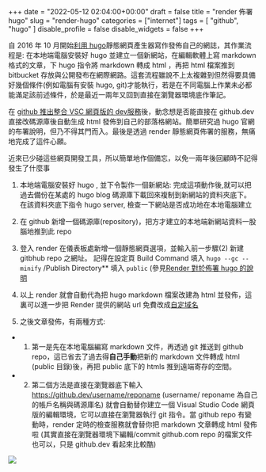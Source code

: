 +++
date = "2022-05-12 02:04:00+00:00"
draft = false
title = "render 佈署 hugo"
slug = "render-hugo"
categories = ["internet"]
tags = [
  "github",
  "hugo"
  ]
disable_profile = false
disable_widgets = false
+++

自 2016 年 10 月開始[利用 hugo](https://blog.jxtsai.info/post/hugo-site/)靜態網頁產生器寫作發佈自己的網誌，其作業流程是: 在本地端電腦安裝好 hugo 並建立一個新網站，在編輯軟體上寫 markdown 格式的文章，下 hugo 指令將 markdown 轉成 html ，再把 html 檔案推到 bitbucket 存放與公開發布在網際網路。這套流程雖說不上太複雜到但然得要具備好幾個條件(例如電腦有安裝 hugo, git)才能執行，若是在不同電腦上作業未必都能滿足該前述條件，於是最近一兩年又回到直接在瀏覽器環境底作筆記。

在 [github 推出整合 VSC 網頁版的 dev服務](https://www.ruanyifeng.com/blog/2021/08/best-note-taking-software-for-programmers.html)後，動念想是否能直接在 github.dev 直接改碼源庫後自動生成 html 發佈到自己的部落格網站。簡單研究過 hugo 官網的布署說明，但乃不得其門而入。最後是透過 render 靜態網頁佈署的服務，無痛地完成了這件心願。

近來已少碰這些網頁開發工具，所以簡單地作個備忘，以免一兩年後回顧時不記得發生了什麼事

1.  本地端電腦安裝好 hugo , 並下令製作一個新網站:  完成這項動作後,就可以把過去備份在某處的 hugo blog 碼源庫下載回來複制到新網站的資料夾底下。 在該資料夾底下指令 hugo server, 檢查一下網站是否成功地在本地電腦建立

2.  在 github 新增一個碼源庫(repository)，把方才建立的本地端新網站資料一股腦地推到此 repo 

3. 登入 render 在儀表板處新增一個靜態網頁選項，並輸入前一步驟(2) 新建 gitbhub repo 之網址。 記得在設定頁  Build Command 填入 `hugo --gc --minify`  /Publish Directory** 填入 `public` (參見[Render 對於佈署 hugo 的說明](https://render.com/docs/deploy-hugo)

4.  以上 render 就會自動代為把 hugo markdown 檔案改建為 html 並發佈，這裏可以進一步把 Render 提供的網站 url 免費改成[自定域名](https://render.com/docs/configure-other-dns)

5.  之後文章發佈，有兩種方式: 

  - 1. 第一是先在本地電腦編寫 markdown 文件，再透過 git 推送到 github repo，這已省去了過去得**自己手動**把新的 markdown 文件轉成 html (public 目錄)後，再把 public 底下的 htmls 推到遠端寄存的空間。
 
  - 2. 第二個方法是直接在瀏覽器底下輸入 https://github.dev/username/reponame (username/ reponame 為自己的帳戶名稱與碼源庫名) 就會自動替你建立一個 Visual Studio Code 網頁版的編輯環境，它可以直接在瀏覽器執行 git  指令。當 github repo 有變動時，render 定時的檢查服務就會替你把 markdown 文章轉成 html 發佈啦 (其實直接在瀏覽器環境下編輯/commit github.com repo 的檔案文件也可以，只是 github.dev 看起來比較酷)   

![](https://i.imgur.com/OITNucC.png)
